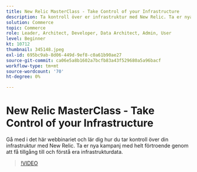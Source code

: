 ```yaml
---
title: New Relic MasterClass - Take Control of your Infrastructure
description: Ta kontroll över er infrastruktur med New Relic. Ta er nya kampanj med helt förtroende genom att få tillgång till och förstå era infrastrukturdata.
solution: Commerce
topic: Commerce
role: Leader, Architect, Developer, Data Architect, Admin, User
level: Beginner
kt: 10712
thumbnail: 345148.jpeg
exl-id: 695bc9ab-8d06-449d-9ef8-c0a61b90ae27
source-git-commit: ca06e5a8b1602a7bcfb83a43f529680a5a96bacf
workflow-type: tm+mt
source-wordcount: '70'
ht-degree: 0%

---
```


# New Relic MasterClass - Take Control of your Infrastructure

Gå med i det här webbinariet och lär dig hur du tar kontroll över din infrastruktur med New Relic. Ta er nya kampanj med helt förtroende genom att få tillgång till och förstå era infrastrukturdata.

>[!VIDEO](https://video.tv.adobe.com/v/345148/?quality=12&learn=on)

